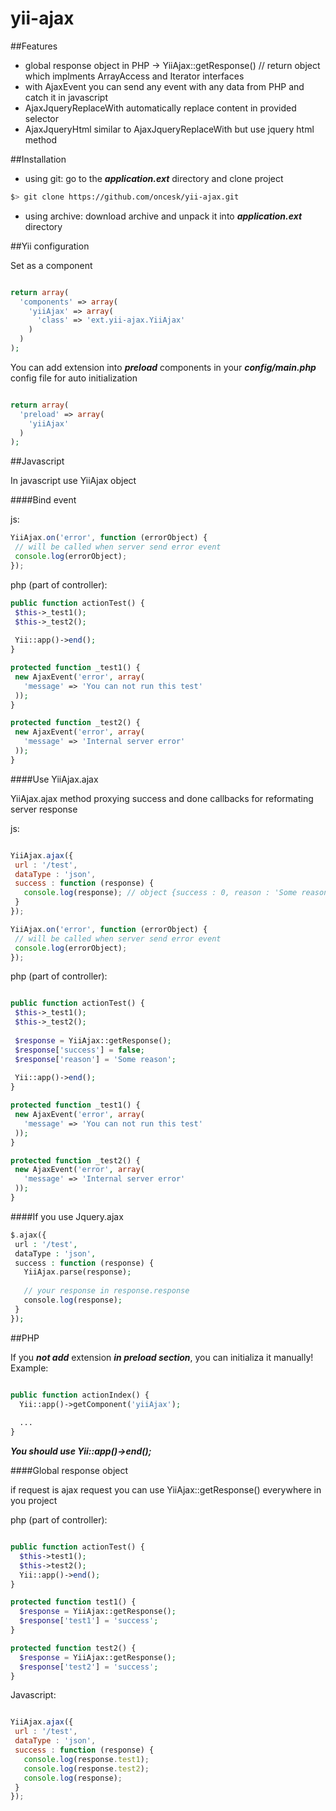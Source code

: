 yii-ajax
========

##Features

 - global response object in PHP -> YiiAjax::getResponse() // return object which implments ArrayAccess and Iterator interfaces
 - with AjaxEvent you can send any event with any data from PHP and catch it in javascript
 - AjaxJqueryReplaceWith automatically replace content in provided selector
 - AjaxJqueryHtml similar to AjaxJqueryReplaceWith but use jquery html method

##Installation

 - using git: go to the ***application.ext*** directory and clone project<bR>

```bash
$> git clone https://github.com/oncesk/yii-ajax.git
```
 - using archive: download archive and unpack it into ***application.ext*** directory

##Yii configuration

Set as a component


```php

return array(
  'components' => array(
    'yiiAjax' => array(
      'class' => 'ext.yii-ajax.YiiAjax'
    )
  )
);

```

You can add extension into ***preload*** components in your ***config/main.php*** config file for auto initialization

```php

return array(
  'preload' => array(
    'yiiAjax'
  )
);

```

##Javascript

In javascript use YiiAjax object

####Bind event

js:

```javascript
YiiAjax.on('error', function (errorObject) {
 // will be called when server send error event
 console.log(errorObject);
});
```

php (part of controller):

```php
public function actionTest() {
 $this->_test1();
 $this->_test2();
 
 Yii::app()->end();
}

protected function _test1() {
 new AjaxEvent('error', array(
   'message' => 'You can not run this test'
 ));
}

protected function _test2() {
 new AjaxEvent('error', array(
   'message' => 'Internal server error'
 ));
}

```

####Use YiiAjax.ajax

YiiAjax.ajax method proxying success and done callbacks for reformating server response

js:

```javascript

YiiAjax.ajax({
 url : '/test',
 dataType : 'json',
 success : function (response) {
   console.log(response); // object {success : 0, reason : 'Some reason'}
 }
});

YiiAjax.on('error', function (errorObject) {
 // will be called when server send error event
 console.log(errorObject);
});

```

php (part of controller):

```php

public function actionTest() {
 $this->_test1();
 $this->_test2();
 
 $response = YiiAjax::getResponse();
 $response['success'] = false;
 $response['reason'] = 'Some reason';
 
 Yii::app()->end();
}

protected function _test1() {
 new AjaxEvent('error', array(
   'message' => 'You can not run this test'
 ));
}

protected function _test2() {
 new AjaxEvent('error', array(
   'message' => 'Internal server error'
 ));
}

```

####If you use Jquery.ajax

```php
$.ajax({
 url : '/test',
 dataType : 'json',
 success : function (response) {
   YiiAjax.parse(response);
   
   // your response in response.response
   console.log(response);
 }
});
```

##PHP

If you ***not add***  extension ***in preload section***, you can initializa it manually!<br>
Example:

```php

public function actionIndex() {
  Yii::app()->getComponent('yiiAjax');
  
  ...
}

```

***You should use Yii::app()->end();***

####Global response object

if request is ajax request you can use YiiAjax::getResponse() everywhere in you project

php (part of controller):

```php

public function actionTest() {
  $this->test1();
  $this->test2();
  Yii::app()->end();
}

protected function test1() {
  $response = YiiAjax::getResponse();
  $response['test1'] = 'success';
}

protected function test2() {
  $response = YiiAjax::getResponse();
  $response['test2'] = 'success';
}

```

Javascript:

```javascript

YiiAjax.ajax({
 url : '/test',
 dataType : 'json',
 success : function (response) {
   console.log(response.test1);
   console.log(response.test2);
   console.log(response);
 }
});

```

